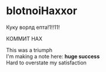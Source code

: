# blotnoiHaxxor
Куку ворлд епта!1!!11!

КОММИТ НАХ

This was a triumph  
I'm making a note here: __huge success__  
Hard to overstate my satisfaction  
